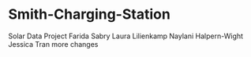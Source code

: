 # Smith-Charging-Station
Solar Data Project
Farida Sabry
Laura Lilienkamp
Naylani Halpern-Wight
Jessica Tran
more changes
